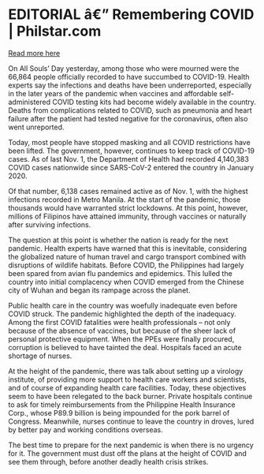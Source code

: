 # EDITORIAL â€” Remembering COVID | Philstar.com

[Read more here](https://www.philstar.com/opinion/2024/11/03/2397193/editorial-remembering-covid)

On All Souls’ Day yesterday, among those who were mourned were the 66,864 people officially recorded to have succumbed to COVID-19. Health experts say the infections and deaths have been underreported, especially in the later years of the pandemic when vaccines and affordable self-administered COVID testing kits had become widely available in the country. Deaths from complications related to COVID, such as pneumonia and heart failure after the patient had tested negative for the coronavirus, often also went unreported.

Today, most people have stopped masking and all COVID restrictions have been lifted. The government, however, continues to keep track of COVID-19 cases. As of last Nov. 1, the Department of Health had recorded 4,140,383 COVID cases nationwide since SARS-CoV-2 entered the country in January 2020.

Of that number, 6,138 cases remained active as of Nov. 1, with the highest infections recorded in Metro Manila. At the start of the pandemic, those thousands would have warranted strict lockdowns. At this point, however, millions of Filipinos have attained immunity, through vaccines or naturally after surviving infections.

The question at this point is whether the nation is ready for the next pandemic. Health experts have warned that this is inevitable, considering the globalized nature of human travel and cargo transport combined with disruptions of wildlife habitats. Before COVID, the Philippines had largely been spared from avian flu pandemics and epidemics. This lulled the country into initial complacency when COVID emerged from the Chinese city of Wuhan and began its rampage across the planet.

Public health care in the country was woefully inadequate even before COVID struck. The pandemic highlighted the depth of the inadequacy. Among the first COVID fatalities were health professionals – not only because of the absence of vaccines, but because of the sheer lack of personal protective equipment. When the PPEs were finally procured, corruption is believed to have tainted the deal. Hospitals faced an acute shortage of nurses.

At the height of the pandemic, there was talk about setting up a virology institute, of providing more support to health care workers and scientists, and of course of expanding health care facilities. Today, these objectives seem to have been relegated to the back burner. Private hospitals continue to ask for timely reimbursements from the Philippine Health Insurance Corp., whose P89.9 billion is being impounded for the pork barrel of Congress. Meanwhile, nurses continue to leave the country in droves, lured by better pay and working conditions overseas.

The best time to prepare for the next pandemic is when there is no urgency for it. The government must dust off the plans at the height of COVID and see them through, before another deadly health crisis strikes.
